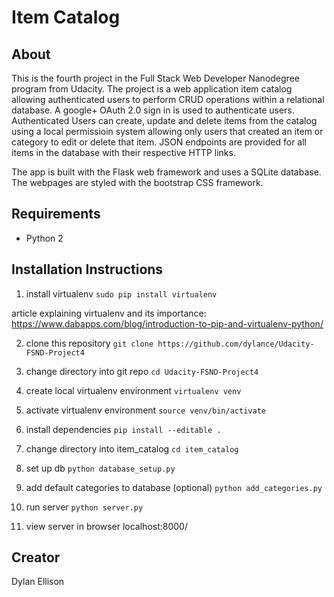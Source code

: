 # Item Catalog

## About

This is the fourth project in the Full Stack Web Developer Nanodegree program from Udacity. The project is a web application item catalog allowing authenticated users to perform CRUD operations within a relational database. A google+ OAuth 2.0 sign in is used to authenticate users. Authenticated Users can create, update and delete items from the catalog using a local permissioin system allowing only users that created an item or category to edit or delete that item. JSON endpoints are provided for all items in the database with their respective HTTP links.

The app is built with the Flask web framework and uses a SQLite database. The webpages are styled with the bootstrap CSS framework.

## Requirements

* Python 2


## Installation Instructions

1. install virtualenv
`sudo pip install virtualenv`

article explaining virtualenv and its importance: https://www.dabapps.com/blog/introduction-to-pip-and-virtualenv-python/


2. clone this repository
`git clone https://github.com/dylance/Udacity-FSND-Project4`

3. change directory into git repo
`cd Udacity-FSND-Project4`

4. create local virtualenv environment
`virtualenv venv`

5. activate virtualenv environment
`source venv/bin/activate`

6. install dependencies
`pip install --editable .`

7. change directory into item_catalog
`cd item_catalog`

8. set up db
`python database_setup.py`

9. add default categories to database (optional)
`python add_categories.py`

10. run server
`python server.py`

11. view server in browser localhost:8000/

## Creator
Dylan Ellison
